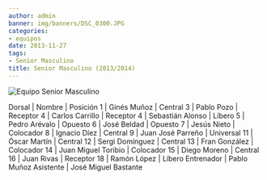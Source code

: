 ```yaml
---
author: admin
banner: img/banners/DSC_0300.JPG
categories:
- equipos
date: 2013-11-27
tags:
- Senior Masculino
title: Senior Masculino (2013/2014)
---
```


![Equipo Senior Masculino](/img/banners/DSC_0300.JPG)

Dorsal | Nombre | Posición
1 | Ginés Muñoz | Central
3 | Pablo Pozo | Receptor
4 | Carlos Carrillo | Receptor
4 | Sebastián Alonso | Líbero
5 | Pedro Arévalo | Opuesto
6 | José Beldad | Opuesto
7 | Jesús Nieto | Colocador
8 | Ignacio Díez | Central
9 | Juan José Parreño | Universal
11 | Óscar Martín | Central
12 | Sergi Domínguez | Central
13 | Fran González | Colocador
14 | Juan Miguel Toribio | Colocador
15 | Diego Moreno | Central
16 | Juan Rivas | Receptor
18 | Ramón López | Líbero
Entrenador | Pablo Muñoz
Asistente | José Miguel Bastante
